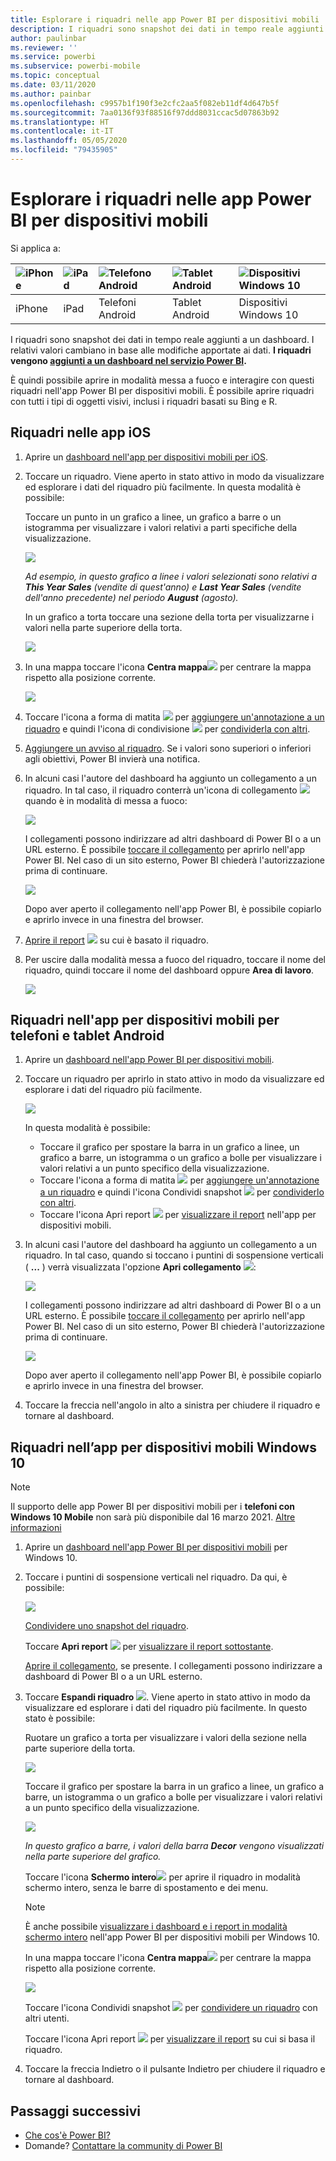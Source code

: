 ```yaml
---
title: Esplorare i riquadri nelle app Power BI per dispositivi mobili
description: I riquadri sono snapshot dei dati in tempo reale aggiunti a un dashboard. Informazioni sull'interazione con i riquadri nell'app Power BI per dispositivi mobili.
author: paulinbar
ms.reviewer: ''
ms.service: powerbi
ms.subservice: powerbi-mobile
ms.topic: conceptual
ms.date: 03/11/2020
ms.author: painbar
ms.openlocfilehash: c9957b1f190f3e2cfc2aa5f082eb11df4d647b5f
ms.sourcegitcommit: 7aa0136f93f88516f97ddd8031ccac5d07863b92
ms.translationtype: HT
ms.contentlocale: it-IT
ms.lasthandoff: 05/05/2020
ms.locfileid: "79435905"
---
```

# <a name="explore-tiles-in-the-power-bi-mobile-apps"></a>Esplorare i riquadri nelle app Power BI per dispositivi mobili
Si applica a:

| ![iPhone](./media/mobile-tiles-in-the-mobile-apps/iphone-logo-50-px.png) | ![iPad](./media/mobile-tiles-in-the-mobile-apps/ipad-logo-50-px.png) | ![Telefono Android](./media/mobile-tiles-in-the-mobile-apps/android-phone-logo-50-px.png) | ![Tablet Android](./media/mobile-tiles-in-the-mobile-apps/android-tablet-logo-50-px.png) | ![Dispositivi Windows 10](./media/mobile-tiles-in-the-mobile-apps/win-10-logo-50-px.png) |
|:--- |:--- |:--- |:--- |:--- |
| iPhone |iPad |Telefoni Android |Tablet Android |Dispositivi Windows 10 |

I riquadri sono snapshot dei dati in tempo reale aggiunti a un dashboard. I relativi valori cambiano in base alle modifiche apportate ai dati. **I riquadri vengono [aggiunti a un dashboard nel servizio Power BI](../end-user-tiles.md).** 

È quindi possibile aprire in modalità messa a fuoco e interagire con questi riquadri nell'app Power BI per dispositivi mobili. È possibile aprire riquadri con tutti i tipi di oggetti visivi, inclusi i riquadri basati su Bing e R.

## <a name="tiles-in-the-ios-apps"></a>Riquadri nelle app iOS

1. Aprire un [dashboard nell'app per dispositivi mobili per iOS](mobile-apps-view-dashboard.md).
2. Toccare un riquadro. Viene aperto in stato attivo in modo da visualizzare ed esplorare i dati del riquadro più facilmente. In questa modalità è possibile:
   
   Toccare un punto in un grafico a linee, un grafico a barre o un istogramma per visualizzare i valori relativi a parti specifiche della visualizzazione.
   
    ![](media/mobile-tiles-in-the-mobile-apps/power-bi-iphone-line-tile-values.png)
   
   *Ad esempio, in questo grafico a linee i valori selezionati sono relativi a **This Year Sales** (vendite di quest'anno) e **Last Year Sales** (vendite dell'anno precedente) nel periodo **August** (agosto).*  
   
   In un grafico a torta toccare una sezione della torta per visualizzarne i valori nella parte superiore della torta.  
   
   ![](media/mobile-tiles-in-the-mobile-apps/power-bi-ipad-tile-pie.png)
3. In una mappa toccare l'icona **Centra mappa**![](media/mobile-tiles-in-the-mobile-apps/power-bi-center-map-icon.png) per centrare la mappa rispetto alla posizione corrente.

   ![](media/mobile-tiles-in-the-mobile-apps/power-bi-ipad-center-map.png)

4. Toccare l'icona a forma di matita ![](./media/mobile-tiles-in-the-mobile-apps/power-bi-iphone-annotate-icon.png) per [aggiungere un'annotazione a un riquadro](mobile-annotate-and-share-a-tile-from-the-mobile-apps.md#annotate-and-share-the-tile-report-or-visual) e quindi l'icona di condivisione ![](./media/mobile-tiles-in-the-mobile-apps/power-bi-iphone-share-icon.png) per [condividerla con altri](mobile-annotate-and-share-a-tile-from-the-mobile-apps.md#annotate-and-share-the-tile-report-or-visual).

5. [Aggiungere un avviso al riquadro](mobile-set-data-alerts-in-the-mobile-apps.md). Se i valori sono superiori o inferiori agli obiettivi, Power BI invierà una notifica.

6. In alcuni casi l'autore del dashboard ha aggiunto un collegamento a un riquadro. In tal caso, il riquadro conterrà un'icona di collegamento ![](media/mobile-tiles-in-the-mobile-apps/power-bi-iphone-link-icon.png) quando è in modalità di messa a fuoco:
   
    ![](media/mobile-tiles-in-the-mobile-apps/power-bi-iphone-tile-link.png)
   
    I collegamenti possono indirizzare ad altri dashboard di Power BI o a un URL esterno. È possibile [toccare il collegamento](../../service-dashboard-edit-tile.md#hyperlink) per aprirlo nell'app Power BI. Nel caso di un sito esterno, Power BI chiederà l'autorizzazione prima di continuare.
   
    ![](media/mobile-tiles-in-the-mobile-apps/pbi_andr_openlinkmessage.png)
   
    Dopo aver aperto il collegamento nell'app Power BI, è possibile copiarlo e aprirlo invece in una finestra del browser.
7. [Aprire il report](mobile-reports-in-the-mobile-apps.md) ![](././media/mobile-tiles-in-the-mobile-apps/power-bi-ipad-open-report-icon.png) su cui è basato il riquadro.
8. Per uscire dalla modalità messa a fuoco del riquadro, toccare il nome del riquadro, quindi toccare il nome del dashboard oppure **Area di lavoro**.
   
    ![](media/mobile-tiles-in-the-mobile-apps/power-bi-ipad-tile-breadcrumb.png)

## <a name="tiles-in-the-mobile-app-for-android-phones-and-tablets"></a>Riquadri nell'app per dispositivi mobili per telefoni e tablet Android
1. Aprire un [dashboard nell'app Power BI per dispositivi mobili](mobile-apps-view-dashboard.md).
2. Toccare un riquadro per aprirlo in stato attivo in modo da visualizzare ed esplorare i dati del riquadro più facilmente.
   
   ![](media/mobile-tiles-in-the-mobile-apps/power-bi-android-tablet-tile.png)
   
    In questa modalità è possibile:
   
   * Toccare il grafico per spostare la barra in un grafico a linee, un grafico a barre, un istogramma o un grafico a bolle per visualizzare i valori relativi a un punto specifico della visualizzazione.  
   * Toccare l'icona a forma di matita ![](./media/mobile-tiles-in-the-mobile-apps/power-bi-iphone-annotate-icon.png) per [aggiungere un'annotazione a un riquadro](mobile-annotate-and-share-a-tile-from-the-mobile-apps.md#annotate-and-share-the-tile-report-or-visual) e quindi l'icona Condividi snapshot ![](./media/mobile-tiles-in-the-mobile-apps/pbi_andr_sharesnapicon.png) per [condividerlo con altri](mobile-annotate-and-share-a-tile-from-the-mobile-apps.md#annotate-and-share-the-tile-report-or-visual).
   * Toccare l'icona Apri report ![](./media/mobile-tiles-in-the-mobile-apps/power-bi-android-tablet-open-report-icon.png) per [visualizzare il report](mobile-reports-in-the-mobile-apps.md) nell'app per dispositivi mobili.
3. In alcuni casi l'autore del dashboard ha aggiunto un collegamento a un riquadro. In tal caso, quando si toccano i puntini di sospensione verticali ( **...** ) verrà visualizzata l'opzione **Apri collegamento** ![](media/mobile-tiles-in-the-mobile-apps/power-bi-iphone-link-icon.png):
   
    ![](media/mobile-tiles-in-the-mobile-apps/power-bi-android-tile-link.png)
   
    I collegamenti possono indirizzare ad altri dashboard di Power BI o a un URL esterno. È possibile [toccare il collegamento](../../service-dashboard-edit-tile.md#hyperlink) per aprirlo nell'app Power BI. Nel caso di un sito esterno, Power BI chiederà l'autorizzazione prima di continuare.
   
    ![](media/mobile-tiles-in-the-mobile-apps/pbi_andr_openlinkmessage.png)
   
    Dopo aver aperto il collegamento nell'app Power BI, è possibile copiarlo e aprirlo invece in una finestra del browser.
4. Toccare la freccia nell'angolo in alto a sinistra per chiudere il riquadro e tornare al dashboard.

## <a name="tiles-in-the-windows-10-mobile-app"></a>Riquadri nell’app per dispositivi mobili Windows 10

>[!NOTE]
>Il supporto delle app Power BI per dispositivi mobili per i **telefoni con Windows 10 Mobile** non sarà più disponibile dal 16 marzo 2021. [Altre informazioni](https://go.microsoft.com/fwlink/?linkid=2121400)

1. Aprire un [dashboard nell'app Power BI per dispositivi mobili](mobile-apps-view-dashboard.md) per Windows 10.
2. Toccare i puntini di sospensione verticali nel riquadro. Da qui, è possibile: 
   
    ![](media/mobile-tiles-in-the-mobile-apps/pbi_win10tileellpslink.png)
   
    [Condividere uno snapshot del riquadro](mobile-windows-10-phone-app-get-started.md).
   
    Toccare **Apri report** ![](././media/mobile-tiles-in-the-mobile-apps/power-bi-ipad-open-report-icon.png) per [visualizzare il report sottostante](mobile-reports-in-the-mobile-apps.md).
   
    [Aprire il collegamento](../../service-dashboard-edit-tile.md#hyperlink), se presente. I collegamenti possono indirizzare a dashboard di Power BI o a un URL esterno.
3. Toccare **Espandi riquadro** ![](media/mobile-tiles-in-the-mobile-apps/power-bi-windows-10-focus-mode-icon.png). Viene aperto in stato attivo in modo da visualizzare ed esplorare i dati del riquadro più facilmente. In questo stato è possibile:
   
   Ruotare un grafico a torta per visualizzare i valori della sezione nella parte superiore della torta.  
   
   ![](media/mobile-tiles-in-the-mobile-apps/power-bi-windows-10-pie-focus-mode.png)
   
   Toccare il grafico per spostare la barra in un grafico a linee, un grafico a barre, un istogramma o un grafico a bolle per visualizzare i valori relativi a un punto specifico della visualizzazione.  
   
   ![](media/mobile-tiles-in-the-mobile-apps/pbi_win10ph_bartile0316.png)
   
   *In questo grafico a barre, i valori della barra **Decor** vengono visualizzati nella parte superiore del grafico.*
   
   Toccare l'icona **Schermo intero**![](media/mobile-tiles-in-the-mobile-apps/power-bi-full-screen-icon.png) per aprire il riquadro in modalità schermo intero, senza le barre di spostamento e dei menu.
   
   > [!NOTE]
   > È anche possibile [visualizzare i dashboard e i report in modalità schermo intero](mobile-windows-10-app-presentation-mode.md) nell'app Power BI per dispositivi mobili per Windows 10.
   > 
   > 
   
   In una mappa toccare l'icona **Centra mappa**![](media/mobile-tiles-in-the-mobile-apps/power-bi-center-map-icon.png) per centrare la mappa rispetto alla posizione corrente.
   
   ![](media/mobile-tiles-in-the-mobile-apps/power-bi-windows-10-center-map.png)
   
   Toccare l'icona Condividi snapshot ![](./media/mobile-tiles-in-the-mobile-apps/pbi_win10ph_shareicon.png) per [condividere un riquadro](mobile-windows-10-phone-app-get-started.md) con altri utenti.   
   
   Toccare l'icona Apri report ![](././media/mobile-tiles-in-the-mobile-apps/power-bi-ipad-open-report-icon.png) per [visualizzare il report](mobile-reports-in-the-mobile-apps.md) su cui si basa il riquadro. 
4. Toccare la freccia Indietro o il pulsante Indietro per chiudere il riquadro e tornare al dashboard.

## <a name="next-steps"></a>Passaggi successivi
* [Che cos'è Power BI?](../../fundamentals/power-bi-overview.md)
* Domande? [Contattare la community di Power BI](https://community.powerbi.com/)

